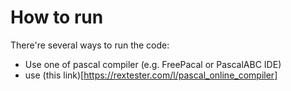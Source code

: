 # How to run

  There're several ways to run the code:
  - Use one of pascal compiler (e.g. FreePacal or PascalABC IDE)
  - use (this link)[https://rextester.com/l/pascal_online_compiler]

